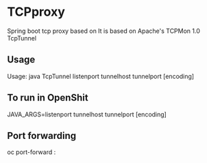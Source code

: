 # TCPproxy
Spring boot tcp proxy based on  It is based on Apache's TCPMon 1.0 TcpTunnel

## Usage

Usage: java TcpTunnel listenport tunnelhost tunnelport [encoding]

## To run in OpenShit

JAVA_ARGS=listenport tunnelhost tunnelport [encoding]

## Port forwarding

oc port-forward <local-port>:<listenport>
